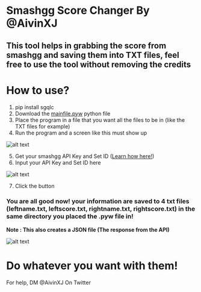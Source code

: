 # Smashgg Score Changer By @AivinXJ
## This tool helps in grabbing the score from smashgg and saving them into TXT files, feel free to use the tool without removing the credits

# How to use?
1. pip install sgqlc
2. Download the [mainfile.pyw](https://github.com/AivinXJ/smashgg-score-changer/blob/main/mainfile.pyw) python file
3. Place the program in a file that you want all the files to be in (like the TXT files for example)
4. Run the program and a screen like this must show up

![alt text](https://media.discordapp.net/attachments/430699722903126026/785831714433925120/unknown.png)

5. Get your smashgg API Key and Set ID ([Learn how here!](https://github.com/AivinXJ/smashgg-score-changer/blob/main/GETKEY.md)) 
6. Input your API Key and Set ID here

![alt text](https://media.discordapp.net/attachments/430699722903126026/785832131406069770/unknown.png)

7. Click the button

### You are all good now! your information are saved to 4 txt files (leftname.txt, leftscore.txt, rightname.txt, rightscore.txt) in the same directory you placed the .pyw file in!
**Note : This also creates a JSON file (The response from the API)**

![alt text](https://media.discordapp.net/attachments/430699722903126026/785833781247737906/unknown.png)
# Do whatever you want with them!



For help, DM @AivinXJ On Twitter
